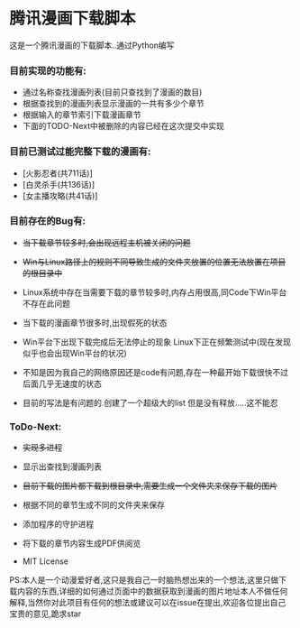 # 腾讯漫画下载脚本

这是一个腾讯漫画的下载脚本..通过Python编写

### 目前实现的功能有:

- 通过名称查找漫画列表(目前只查找到了漫画的数目)
- 根据查找到的漫画列表显示漫画的一共有多少个章节
- 根据输入的章节索引下载漫画章节
- 下面的TODO-Next中被删除的内容已经在这次提交中实现

### 目前已测试过能完整下载的漫画有:
- [火影忍者(共711话)]
- [白灵杀手(共136话)]
- [女主播攻略(共41话)]
### 目前存在的Bug有:

- ~~当下载章节较多时,会出现远程主机被关闭的问题~~

- ~~Win与Linux路径上的规则不同导致生成的文件夹放置的位置无法放置在项目的根目录中~~

- Linux系统中存在当需要下载的章节较多时,内存占用很高,同Code下Win平台不存在此问题

- 当下载的漫画章节很多时,出现假死的状态

- Win平台下出现下载完成后无法停止的现象 Linux下正在频繁测试中(现在发现似乎也会出现Win平台的状况)

- 不知是因为我自己的网络原因还是code有问题,存在一种最开始下载很快不过后面几乎无速度的状态

- 目前的写法是有问题的.创建了一个超级大的list 但是没有释放.....这不能忍

### ToDo-Next:


- ~~实现多进程~~

- 显示出查找到漫画列表

- ~~目前下载的图片都下载到根目录中,需要生成一个文件夹来保存下载的图片~~

- 根据不同的章节生成不同的文件夹来保存

- 添加程序的守护进程

- 将下载的章节内容生成PDF供阅览

- MIT License

PS:本人是一个动漫爱好者,这只是我自己一时脑热想出来的一个想法,这里只做下载内容的东西,详细的如何通过页面中的数据获取到漫画的图片地址本人不做任何解释,当然你对此项目有任何的想法或建议可以在issue在提出,欢迎各位提出自己宝贵的意见,跪求star
